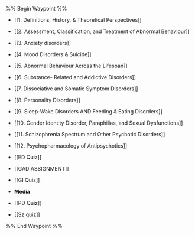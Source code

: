%% Begin Waypoint %%
- [[1. Definitions, History, & Theoretical Perspectives]]
- [[2. Assessment, Classification, and Treatment of Abnormal Behaviour]]
- [[3. Anxiety disorders]]
- [[4. Mood Disorders & Suicide]]
- [[5. Abnormal Behaviour Across the Lifespan]]
- [[6. Substance- Related and Addictive Disorders]]
- [[7. Dissociative and Somatic Symptom Disorders]]
- [[8. Personality Disorders]]
- [[9. Sleep-Wake Disorders AND Feeding & Eating Disorders]]
- [[10. Gender Identity Disorder, Paraphilias, and Sexual Dysfunctions]]
- [[11. Schizophrenia Spectrum and Other Psychotic Disorders]]
- [[12. Psychopharmacology of Antipsychotics]]
- [[ED Quiz]]
- [[GAD ASSIGNMENT]]
- [[GI Quiz]]
- **Media**

- [[PD Quiz]]
- [[Sz quiz]]

%% End Waypoint %%
